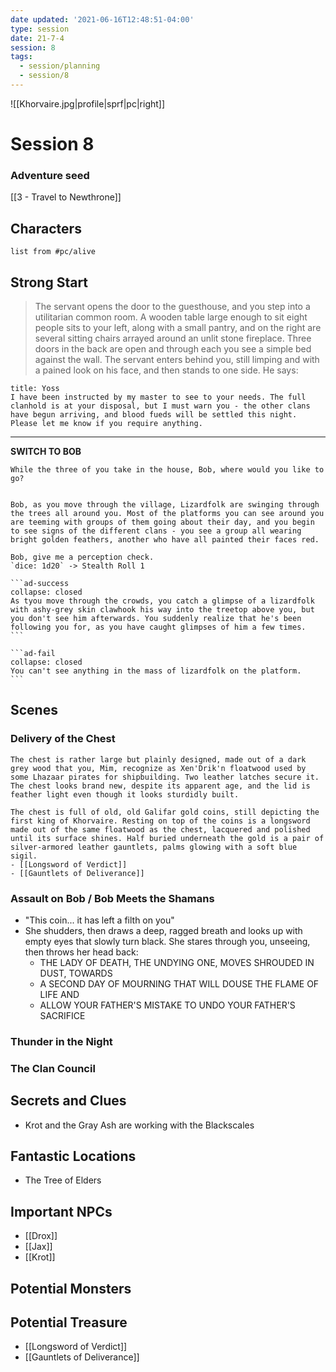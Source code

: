 ```yaml
---
date updated: '2021-06-16T12:48:51-04:00'
type: session
date: 21-7-4
session: 8
tags:
  - session/planning
  - session/8
---
```


![[Khorvaire.jpg|profile|sprf|pc|right]]

# Session 8
### Adventure seed
[[3 - Travel to Newthrone]]

## Characters

```dataview
list from #pc/alive 
```

## Strong Start
> The servant opens the door to the guesthouse, and you step into a utilitarian common room. A wooden table large enough to sit eight people sits to your left, along with a small pantry, and on the right are several sitting chairs arrayed around an unlit stone fireplace. Three doors in the back are open and through each you see a simple bed against the wall. The servant enters behind you, still limping and with a pained look on his face, and then stands to one side. He says: 

```ad-quote
title: Yoss
I have been instructed by my master to see to your needs. The full clanhold is at your disposal, but I must warn you - the other clans have begun arriving, and blood fueds will be settled this night. Please let me know if you require anything.
```

---
**SWITCH TO BOB**

````ad-info
While the three of you take in the house, Bob, where would you like to go?
````

````ad-info

Bob, as you move through the village, Lizardfolk are swinging through the trees all around you. Most of the platforms you can see around you are teeming with groups of them going about their day, and you begin to see signs of the different clans - you see a group all wearing bright golden feathers, another who have all painted their faces red.

Bob, give me a perception check.
`dice: 1d20` -> Stealth Roll 1

```ad-success
collapse: closed
As tyou move through the crowds, you catch a glimpse of a lizardfolk with ashy-grey skin clawhook his way into the treetop above you, but you don't see him afterwards. You suddenly realize that he's been following you for, as you have caught glimpses of him a few times.
```

```ad-fail
collapse: closed
You can't see anything in the mass of lizardfolk on the platform.
```

````

## Scenes

### Delivery of the Chest

```ad-treasure
The chest is rather large but plainly designed, made out of a dark grey wood that you, Mim, recognize as Xen'Drik'n floatwood used by some Lhazaar pirates for shipbuilding. Two leather latches secure it. The chest looks brand new, despite its apparent age, and the lid is feather light even though it looks sturdidly built.

The chest is full of old, old Galifar gold coins, still depicting the first king of Khorvaire. Resting on top of the coins is a longsword made out of the same floatwood as the chest, lacquered and polished until its surface shines. Half buried underneath the gold is a pair of silver-armored leather gauntlets, palms glowing with a soft blue sigil.
- [[Longsword of Verdict]]
- [[Gauntlets of Deliverance]]
```

### Assault on Bob / Bob Meets the Shamans

- "This coin... it has left a filth on you"
- She shudders, then draws a deep, ragged breath and looks up with empty eyes that slowly turn black. She stares through you, unseeing, then throws her head back:
	- THE LADY OF DEATH, THE UNDYING ONE, MOVES SHROUDED IN DUST, TOWARDS
	- A SECOND DAY OF MOURNING THAT WILL DOUSE THE FLAME OF LIFE AND
	- ALLOW YOUR FATHER'S MISTAKE TO UNDO YOUR FATHER'S SACRIFICE 


### Thunder in the Night


### The Clan Council

## Secrets and Clues

- Krot and the Gray Ash are working with the Blackscales

## Fantastic Locations
- The Tree of Elders

## Important NPCs
- [[Drox]]
- [[Jax]]
- [[Krot]]

## Potential Monsters


## Potential Treasure
- [[Longsword of Verdict]]
- [[Gauntlets of Deliverance]]